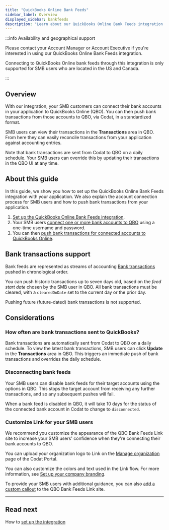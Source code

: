 ```yaml
---
title: "QuickBooks Online Bank Feeds"
sidebar_label: Overview
displayed_sidebar: bankfeeds
description: "Learn about our QuickBooks Online Bank Feeds integration."
---
```


:::info Availability and geographical support

Please contact your Account Manager or Account Executive if you're interested in using our QuickBooks Online Bank Feeds integration.

Connecting to QuickBooks Online bank feeds through this integration is only supported for SMB users who are located in the US and Canada.

:::

## Overview

With our integration, your SMB customers can connect their bank accounts in your application to QuickBooks Online (QBO). You can then push bank transactions from those accounts to QBO, via Codat, in a standardized format.

SMB users can view their transactions in the **Transactions** area in QBO. From here they can easily reconcile transactions from your application against accounting entries.

Note that bank transactions are sent from Codat to QBO on a daily schedule. Your SMB users can override this by updating their transactions in the QBO UI at any time.

## About this guide

In this guide, we show you how to set up the QuickBooks Online Bank Feeds integration with your application. We also explain the account connection process for SMB users and how to push bank transactions from your application.

1. [Set up the QuickBooks Online Bank Feeds integration](/bank-feeds-api/qbo-bank-feeds/qbo-bank-feeds-setup).
2. Your SMB users [connect one or more bank accounts to QBO](/bank-feeds-api/qbo-bank-feeds/qbo-bank-feeds-smb-user) using a one-time username and password.
3. You can then [push bank transactions for connected accounts to QuickBooks Online](/bank-feeds-api/qbo-bank-feeds/qbo-bank-feeds-push-bank-transactions).


## Bank transactions support

Bank feeds are represented as streams of accounting [Bank transactions](/accounting-api#/schemas/BankTransactions) pushed in chronological order.

You can push historic transactions up to seven days old, based on the _feed start date_ chosen by the SMB user in QBO. All bank transactions must be cleared, with a `clearedOnDate` set to the current day or the prior day.

Pushing future (future-dated) bank transactions is not supported.

## Considerations

### How often are bank transactions sent to QuickBooks?

Bank transactions are automatically sent from Codat to QBO on a daily schedule. To view the latest bank transactions, SMB users can click **Update** in the **Transactions** area in QBO. This triggers an immediate push of bank transactions and overrides the daily schedule.

### Disconnecting bank feeds

Your SMB users can disable bank feeds for their target accounts using the options in QBO. This stops the target account from receiving any further transactions, and so any subsequent pushes will fail.

When a bank feed is disabled in QBO, it will take 10 days for the status of the connected bank account in Codat to change to `disconnected`. 

### Customize Link for your SMB users

We recommend you customize the appearance of the QBO Bank Feeds Link site to increase your SMB users' confidence when they're connecting their bank accounts to QBO.

You can upload your organization logo to Link on the <a className="external" href="https://app-integration.codat.io/settings/organization" target="_blank">Manage organization</a> page of the Codat Portal.

You can also customize the colors and text used in the Link flow. For more information, see [Set up your company branding](/auth-flow/customize/branding).

To provide your SMB users with additional guidance, you can also [add a custom callout](/bank-feeds-api/qbo-bank-feeds/qbo-bank-feeds-setup#add-a-custom-callout-to-the-link-site) to the QBO Bank Feeds Link site.

---

## Read next

How to [set up the integration](/bank-feeds-api/qbo-bank-feeds/qbo-bank-feeds-setup)
